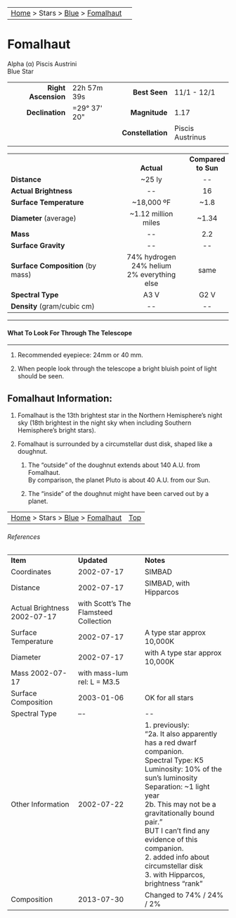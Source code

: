 |    |    |
|:---|---:|
|[Home](/notes/#object-notes) > Stars > [Blue](!blue_stars) > [Fomalhaut](#fomalhaut)|  |

# Fomalhaut
Alpha (α) Piscis Austrini<br/>
Blue Star

|   |   |   |   |
|--:|:--|--:|:--|
|**Right Ascension**|22h 57m 39s|**Best Seen**|11/1 - 12/1|
|**Declination**|=29&deg; 37' 20"|**Magnitude**|1.17|
|   |   |**Constellation**|Piscis Austrinus|
|   |   |   |   |


|   |   |   |
|---|:---:|:---:|
|   | <br/>**Actual**| **Compared<br/>to Sun** |
|**Distance** | ~25 ly | -- |
|**Actual Brightness**	 | --	 | 16 |
|**Surface Temperature** | ~18,000 ºF | ~1.8 |
|**Diameter** (average)  | ~1.12 million miles | ~1.34 |
|**Mass**	             | -- | 2.2 |
|**Surface Gravity**	 | -- | -- |
|**Surface Composition** (by mass) |74% hydrogen<br/>24% helium<br/>2% everything else| same |
|**Spectral Type**       | A3 V | G2 V | 
|**Density** (gram/cubic cm) | -- | -- | 

---
#### What To Look For Through The Telescope
---	

1. Recommended eyepiece: 24mm or 40 mm.

1. When people look through the telescope a bright bluish point of light should be seen.

## Fomalhaut Information:

1. Fomalhaut is the 13th brightest star in the Northern Hemisphere’s night sky (18th brightest in the night sky when including Southern Hemisphere’s bright stars).

1. Fomalhaut is surrounded by a circumstellar dust disk, shaped like a doughnut.

    1.  The “outside” of the doughnut extends about 140 A.U. from Fomalhaut.<br/>By comparison, the planet Pluto is about 40 A.U. from our Sun.

    1.  The “inside” of the doughnut might have been carved out by a planet.



|    |    |
|:---|---:|
|[Home](/notes/#object-notes) > Stars > [Blue](!blue_stars) > [Fomalhaut](#fomalhaut) | [Top](#fomalhaut) |

###### References

|   |   |   |
|---|---|---|
|**Item**|**Updated**|**Notes**| 
| Coordinates | 2002-07-17 | SIMBAD |
| Distance | 2002-07-17 | SIMBAD, with Hipparcos|
| Actual Brightness 2002-07-17 | with Scott’s The Flamsteed Collection|
| Surface Temperature | 2002-07-17 | A type star approx 10,000K|
| Diameter | 2002-07-17 | with A type star approx 10,000K |
| Mass 2002-07-17 | with mass-lum rel: L = M3.5 |
| Surface Composition | 2003-01-06 | OK for all stars|
| Spectral Type | –- | -- |
| Other Information | 2002-07-22 |1.  previously: <br/>“2a.  It also apparently has a red dwarf companion.<br/>Spectral Type: K5<br/>Luminosity: 10% of the sun’s luminosity<br/>Separation: ~1 light year<br/>2b.  This may not be a gravitationally bound pair.”<br/>BUT I can’t find any evidence of this companion.<br/>2.  added info about circumstellar disk<br/>3.  with Hipparcos, brightness “rank” |
| Composition | 2013-07-30 | Changed to 74% / 24% / 2% |
